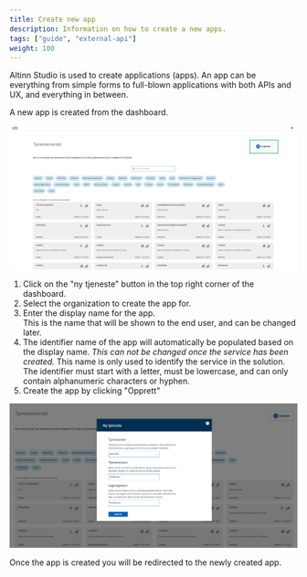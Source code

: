 ```yaml
---
title: Create new app
description: Information on how to create a new apps.
tags: ["guide", "external-api"]
weight: 100
---
```


Altinn Studio is used to create applications (apps).
An app can be everything from simple forms to full-blown applications with both APIs and UX, and everything in between.

A new app is created from the dashboard.

![The dashboard in Altinn Studio](dashboard-overview.png?width=1000 "Dashboard - overview")

1. Click on the "ny tjeneste" button in the top right corner of the dashboard. 
2. Select the organization to create the app for.
3. Enter the display name for the app.  
   This is the name that will be shown to the end user, and can be changed later.
4. The identifier name of the app will automatically be populated based on the display name.
   _This can not be changed once the service has been created._
   This name is only used to identify the service in the solution.
   The identifier must start with a letter, must be lowercase, and can only contain alphanumeric characters or hyphen.
5. Create the app by clicking "Opprett"

![Create a new service popup](dashboard-new-service.png?width=1000 "Dashboard - create a new service")

Once the app is created you will be redirected to the newly created app.